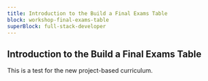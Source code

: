 ```yaml
---
title: Introduction to the Build a Final Exams Table
block: workshop-final-exams-table
superBlock: full-stack-developer
---
```


## Introduction to the Build a Final Exams Table

This is a test for the new project-based curriculum.
